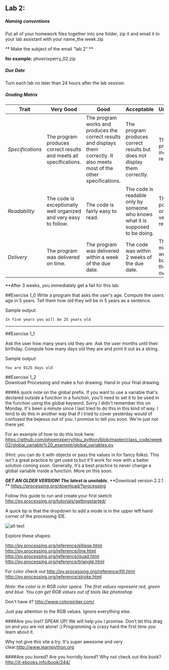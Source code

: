 ## Lab 2: 
 
##### Naming conventions 

Put all of your homework files together into one folder, zip it and email it to your lab assistant with your name_the week.zip 

** Make the subject of the email "lab 2" **

**for example:** 
phoenixperry_02.zip


##### Due Date 

Turn each lab no later than 24 hours after the lab session. 

##### Grading Matrix 

Trait | Very Good | Good | Acceptable | Unsatisfactory	
--- |--- | --- | --- | --- |
| *Specifications* | The program produces correct results and meets all specifications. | The program works and produces the correct results and displays them correctly. It also meets most of the other specifications. | The program produces correct results but does not display them correctly. | The program is producing incorrect results.
*Readability* | The code is exceptionally well organized and very easy to follow. | The code is fairly easy to read. | The code is readable only by someone who knows what it is supposed to be doing.| The code is poorly organized and very difficult to read.|
*Delivery* | The program was delivered on time. | The program was delivered within a week of the due date. | The code was within 2 weeks of the due date. | The code was more than 2 weeks overdue but no later than 3 weeks overdue. 

**After 3 weeks, you immediately get a fail for this lab. 


##Exercise 1_0 
Write a program that asks the user's age. Compute the users age in 5 years. Tell them how old they will be in 5 years as a sentence. 

Sample output: 

```In five years you will be 25 years old``` 

---
##Exercise 1_1 

Ask the user how many years old they are. 
Ask the user months until their birthday. 
Compute how many days old they are and print it out as a string. 

Sample output: 

```You are 9125 days old``` 

##Exercise 1_2  
Download Processing and make a fun drawing. Hand in your final drawing. 

####A quick note on the global prefix. 
If you want to use a variable that's declared outside a function in a function, you'll need to set it to be used in the function using the global keyword.  Sorry I didn't remember this on Monday. It's been a minute since I last tried to do this in this kind of way. I tend to do this in another way that if I tried to cover yesterday would of confused the bejesus out of you. I promise to tell you soon. We're just not there yet.

For an example of how to do this look here: https://github.com/phoenixperry/hku_python/blob/master/class_code/week02/global_variable%20_example/global_variables.py

(Hint: you can do it with objects or pass the values in for fancy folks). This isn't a great practice to get used to but it'll work for now with a better solution coming soon. Generally, it's a best practice to never change a global variable inside a function. More on this soon.  

***GET AN OLDER VERSION! The latest is unstable.*** 
**Download version 2.2.1 **
https://processing.org/download/?processing 

Follow this guide to run and create your first sketch 
http://py.processing.org/tutorials/gettingstarted/ 

A quick tip is that the dropdown to add a mode is in the upper left hand corner of the processing IDE. 

![alt text](https://github.com/phoenixperry/hku_python/blob/master/images/dropdown.png)  

Explore these shapes:  

http://py.processing.org/reference/ellipse.html 
http://py.processing.org/reference/line.html
http://py.processing.org/reference/quad.html
http://py.processing.org/reference/triangle.html

For color check out 
http://py.processing.org/reference/fill.html 
http://py.processing.org/reference/stroke.html 

*Note: the color is in RGB color space. The first values represent red, green and blue. You can get RGB values out of tools like photoshop*  


Don't have it? 
http://www.colorpicker.com/ 


Just pay attention to the RGB values. Ignore everything else. 

####Are you lost? 
SPEAK UP! We will help you I promise. Don't let this drag on and you are not alone! :) 
Programming is crazy hard the first time you learn about it.
 
Why not give this site a try. It's super awesome and very clear.http://www.learnpython.org 


####Are you bored? 
Are you horridly bored? Why not check out this book? 
http://it-ebooks.info/book/244/ 
